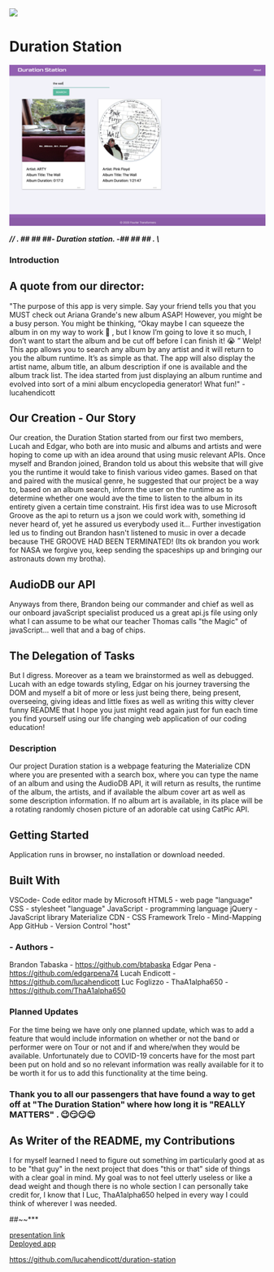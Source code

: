 <img src="https://img.shields.io/badge/LICENSE-mit-green"/>

# Duration Station

![DurationStation](./Duration-Station1.png)

***// . ## ## ##- Duration station. -## ## ## . \\***


### Introduction ###

## A quote from our director:

"The purpose of this app is very simple. Say your friend tells you that you MUST check out Ariana Grande's new album ASAP! However, you might be a busy person. You might be thinking, “Okay maybe I can squeeze the album in on my way to work 🤔 , but I know I’m going to love it so much, I don’t want to start the album and be cut off before I can finish it! 😭 ” Welp! This app allows you to search any album by any artist and it will return to you the album runtime. It’s as simple as that. The app will also display the artist name, album title, an album description if one is available and the album track list. The idea started from just displaying an album runtime and evolved into sort of a mini album encyclopedia generator! What fun!" -lucahendicott



## Our Creation - Our Story

Our creation, the Duration Station started from our first two members, Lucah and Edgar, who both are into music and albums and artists and were hoping to come up with an idea around that using music relevant APIs. Once myself and Brandon joined, Brandon told us about this website that will give you the runtime it would take to finish various video games. Based on that and paired with the musical genre, he suggested that our project be a way to, based on an album search, inform the user on the runtime as to determine whether one would ave the time to listen to the album in its entirety given a certain time constraint. His first idea was to use Microsoft Groove as the api to return us a json we could work with, something id never heard of, yet he assured us everybody used it... Further investigation led us to finding out Brandon hasn't listened to music in over a decade because THE GROOVE HAD BEEN TERMINATED! (Its ok brandon you work for NASA we forgive you, keep sending the spaceships up and bringing our astronauts down my brotha). 

## AudioDB our API

Anyways from there, Brandon being our commander and chief as well as our onboard javaScript specialist produced us a great api.js file using only what I can assume to be what our teacher Thomas calls "the Magic" of javaScript... well that and a bag of chips. 

## The Delegation of Tasks

But I digress. Moreover as a team we brainstormed as well as debugged. Lucah with an edge towards styling, Edgar on his journey traversing the DOM and myself a bit of more or less just being there, being present, overseeing, giving ideas and little fixes as well as writing this witty clever funny README that I hope you just might read again just for fun each time you find yourself using our life changing web application of our coding education!

### Description ###

Our project Duration station is a webpage featuring the Materialize CDN where you are presented with a search box, where you can type the name of an album and using the AudioDB API, it will return as results, the runtime of the album, the artists, and if available the album cover art as well as some description information. If no album art is available, in its place will be a rotating randomly chosen picture of an adorable cat using CatPic API.

## Getting Started

Application runs in browser, no installation or download needed.

## Built With

VSCode- Code editor made by Microsoft
HTML5 - web page "language"
CSS - stylesheet "language"
JavaScript - programming language
jQuery - JavaScript library
Materialize CDN - CSS Framework
Trelo - Mind-Mapping App
GitHub - Version Control "host"

### - Authors - ###

Brandon Tabaska - https://github.com/btabaska
Edgar Pena - https://github.com/edgarpena74
Lucah Endicott - https://github.com/lucahendicott
Luc Foglizzo - ThaA1alpha650 - https://github.com/ThaA1alpha650


### Planned Updates

For the time being we have only one planned update, which was to add a feature that would include information on whether or not the band or performer were on Tour or not and if and where/when they would be available. Unfortunately due to COVID-19 concerts have for the most part been put on hold and so no relevant information was really available for it to be worth it for us to add this functionality at the time being.

### Thank you to all our passengers that have found a way to get off at "The Duration Station" where how long it is "REALLY MATTERS" . 😉😏😏😌


## As Writer of the README, my Contributions

I for myself learned I need to figure out something im particularly good at as to be "that guy" in the next project that does "this or that" side of things with a clear goal in mind. My goal was to not feel utterly useless or like a dead weight and though there is no whole section I can personally take credit for, I know that I Luc, ThaA1alpha650 helped in every way I could think of wherever I was needed.

##~~***

[presentation link](https://docs.google.com/presentation/d/1C9eNQZKM5zw5GYqRW5zU0_UqN9FzVQj5jC5q2XZh86U/edit?usp=sharing)<br>
[Deployed app](https://lucahendicott.github.io/duration-station/)

https://github.com/lucahendicott/duration-station
